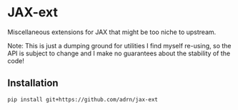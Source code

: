 # JAX-ext

Miscellaneous extensions for JAX that might be too niche to upstream.

Note: This is just a dumping ground for utilities I find myself re-using, so the API is
subject to change and I make no guarantees about the stability of the code!


## Installation

```bash
pip install git+https://github.com/adrn/jax-ext
```
